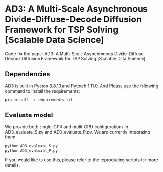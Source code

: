 # AD3: A Multi-Scale Asynchronous Divide-Diffuse-Decode Diffusion Framework for TSP Solving [Scalable Data Science]
Code for the paper AD3: A Multi-Scale Asynchronous Divide-Diffuse-Decode Diffusion Framework for TSP Solving [Scalable Data Science]

## Dependencies
AD3 is built in Python 3.8.13  and Pytorch  1.11.0. 
And Please use the following command to install the requirements:
```bash
pip install -r requirements.txt
```


## Evaluate model
We provide both single-GPU and multi-GPU configurations in AD3_evaluate_S.py and AD3_evaluate_P.py. We are currently integrating them.
```bash
python AD3_evaluate_S.py
python AD3_evaluate_P.py
```
If you would like to use this, please refer to the reproducing scripts for more details.

